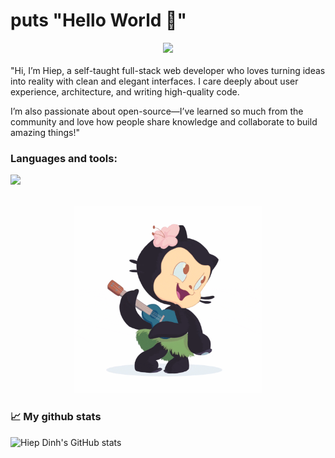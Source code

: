 # puts  "Hello World 👋"

<div align="center">
  <img width="300" src="./hello.gif">
</div>
<br />
"Hi, I’m Hiep, a self-taught full-stack web developer who loves turning ideas into reality with clean and elegant interfaces. I care deeply about user experience, architecture, and writing high-quality code.


I’m also passionate about open-source—I’ve learned so much from the community and love how people share knowledge and collaborate to build amazing things!"
<br />

### Languages and tools:
<p align="left">
  <a href="https://skillicons.dev">
    <img src="https://skillicons.dev/icons?i=js,ts,python,ruby,jquery,vue,nodejs,express,rails,postgres,redis,firebase,linux,git,github,aws,docker,ansible,nginx,heroku" />
  </a>
</p>
<br />
<div align="center">
  <img alt="GIF" src="./dance.gif" width="300"/>
</div>

### 📈 My github stats

<div align="left">
  <img src="https://github-readme-stats.vercel.app/api?username=dhhiep&show_icons=true&bg_color=0,f5b161,ec366e&title_color=fff&text_color=fff&icon_color=fff" alt="Hiep Dinh's GitHub stats" width="400" />
</div>



